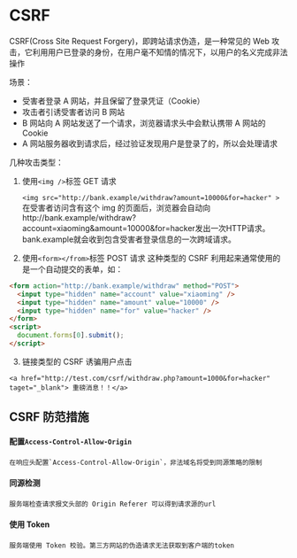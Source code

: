 # CSRF

CSRF(Cross Site Request Forgery)，即跨站请求伪造，是⼀种常⻅的 Web 攻击，它利⽤⽤户已登录的身份，在⽤户毫不知情的情况下，以⽤户的名义完成⾮法操作

场景：

- 受害者登录 A 网站，并且保留了登录凭证（Cookie）
- 攻击者引诱受害者访问 B 网站
- B 网站向 A 网站发送了一个请求，浏览器请求头中会默认携带 A 网站的 Cookie
- A 网站服务器收到请求后，经过验证发现用户是登录了的，所以会处理请求

几种攻击类型：

1. 使用`<img />`标签 GET 请求
   
   `<img src="http://bank.example/withdraw?amount=10000&for=hacker" >`
   在受害者访问含有这个 img 的页面后，浏览器会自动向http://bank.example/withdraw?account=xiaoming&amount=10000&for=hacker发出一次HTTP请求。bank.example就会收到包含受害者登录信息的一次跨域请求。

2. 使用`<form></from>`标签 POST 请求
   这种类型的 CSRF 利用起来通常使用的是一个自动提交的表单，如：

```html
<form action="http://bank.example/withdraw" method="POST">
  <input type="hidden" name="account" value="xiaoming" />
  <input type="hidden" name="amount" value="10000" />
  <input type="hidden" name="for" value="hacker" />
</form>
<script>
  document.forms[0].submit();
</script>
```

3. 链接类型的 CSRF 诱骗用户点击

`<a href="http://test.com/csrf/withdraw.php?amount=1000&for=hacker" taget="_blank">
  重磅消息！！</a>`

## CSRF 防范措施

#### 配置`Access-Control-Allow-Origin`

    在响应头配置`Access-Control-Allow-Origin`，非法域名将受到同源策略的限制

#### 同源检测

    服务端检查请求报文头部的 Origin Referer 可以得到请求源的url

#### 使用 Token

    服务端使用 Token 校验。第三方网站的伪造请求无法获取到客户端的token
